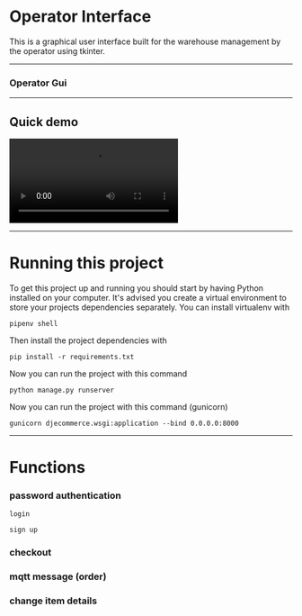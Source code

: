 

# Operator Interface

This  is a graphical user interface built for the warehouse management by the operator using tkinter.

---
### Operator Gui


---
## Quick demo

![alt text](https://github.com/cepdnaclk/e16-3yp-smart-pharmaceutical-warehousing/blob/main/Operator%20Interface/demo.mp4)

---

# Running this project

To get this project up and running you should start by having Python installed on your computer. It's advised you create a virtual environment to store your projects dependencies separately. You can install virtualenv with

```
pipenv shell
```
Then install the project dependencies with

```
pip install -r requirements.txt
```

Now you can run the project with this command

```
python manage.py runserver
```
Now you can run the project with this command (gunicorn)

```
gunicorn djecommerce.wsgi:application --bind 0.0.0.0:8000
```
---

# Functions

### password authentication
```
login
```
```
sign up
```

### checkout

### mqtt message (order)

### change item details


